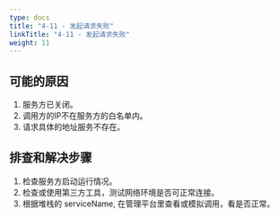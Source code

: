 ```yaml
---
type: docs
title: "4-11 - 发起请求失败"
linkTitle: "4-11 - 发起请求失败"
weight: 11
---
```


## 可能的原因

1. 服务方已关闭。
2. 调用方的IP不在服务方的白名单内。 
3. 请求具体的地址服务不存在。

## 排查和解决步骤

1. 检查服务方启动运行情况。
2. 检查或使用第三方工具，测试网络环境是否可正常连接。
3. 根据堆栈的 serviceName, 在管理平台里查看或模拟调用，看是否正常。

<p style="margin-top: 3rem;"> </p>